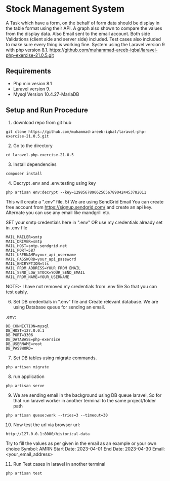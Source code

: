 # Stock Management System
A Task which have a form, on the behalf of form data should be display in the table format using their API. A graph also shown to compare the values from the display data. Also Email sent to the email account. Both side Validations (client side and server side) included. Test cases also included to make sure every thing is working fine. System using the Laravel version 9 with php version 8.1.
https://github.com/muhammad-areeb-iqbal/laravel-php-exercise-21.0.5.git


## Requirements
- Php min vesion 8.1
- Laravel version 9.
- Mysql Version 10.4.27-MariaDB

## Setup and Run Procedure

1) download repo from git hub
```
git clone https://github.com/muhammad-areeb-iqbal/laravel-php-exercise-21.0.5.git
```
2) Go to the directory
```
cd laravel-php-exercise-21.0.5
```
3) Install dependencies
```
composer install
```
4) Decrypt .env and .env.testing using key
```
php artisan env:decrypt --key=12985678906256567890424453782011
```
This will create a ".env" file.
5) We are using SendGrid Email You can create free account from https://signup.sendgrid.com/ and create an api key. Alternate you can use any email like mandgrill etc.

SET your smtp credentials here in ".env" OR use my credentials already set in .env file

```
MAIL_MAILER=smtp
MAIL_DRIVER=smtp
MAIL_HOST=smtp.sendgrid.net
MAIL_PORT=587
MAIL_USERNAME=your_api_username
MAIL_PASSWORD=your_api_password
MAIL_ENCRYPTION=tls
MAIL_FROM_ADDRESS=YOUR_FROM_EMAIL
MAIL_SEND_LOW_STOCK=YOUR_SEND_EMAIL
MAIL_FROM_NAME=YOUR_USERNAME
```

NOTE:- I have not removed my credentials from .env file So that you can test eaisly.

6) Set DB credentials in ".env" file and Create relevant database. We are using Database queue for sending an email.

.env:

```
DB_CONNECTION=mysql
DB_HOST=127.0.0.1
DB_PORT=3306
DB_DATABASE=php-exersice
DB_USERNAME=root
DB_PASSWORD=
```
7) Set DB tables using migrate commands.
```
php artisan migrate
```
8) run application
```
php artisan serve
```
9) We are sending email in the background using DB queue laravel, So for that run laravel worker in another terminal to the same project/folder path
```
php artisan queue:work --tries=3 --timeout=30
```
10) Now test the url via browser
url:
```
http://127.0.0.1:8000/historical-data
```
Try to fill the values as per given in the email as an example or your own choice
Symbol: AMRN
Start Date: 2023-04-01
End Date: 2023-04-30
Email: <your_email_address>

11) Run Test cases in laravel in another terminal
```
php artisan test
```
